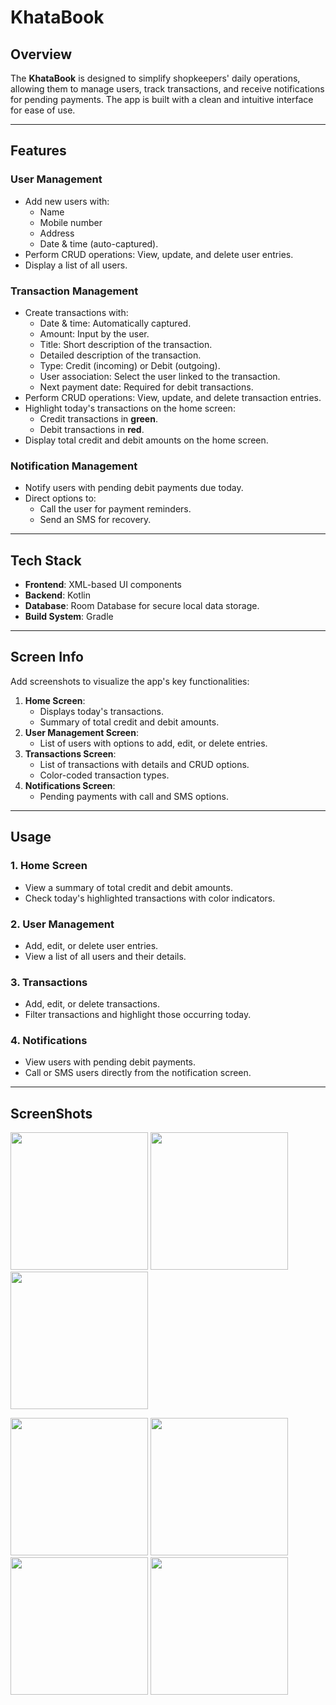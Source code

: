 # KhataBook

## Overview
The **KhataBook** is designed to simplify shopkeepers' daily operations, allowing them to manage users, track transactions, and receive notifications for pending payments. The app is built with a clean and intuitive interface for ease of use.

---

## Features

### **User Management**
- Add new users with:
  - Name
  - Mobile number
  - Address
  - Date & time (auto-captured).
- Perform CRUD operations: View, update, and delete user entries.
- Display a list of all users.

### **Transaction Management**
- Create transactions with:
  - Date & time: Automatically captured.
  - Amount: Input by the user.
  - Title: Short description of the transaction.
  - Detailed description of the transaction.
  - Type: Credit (incoming) or Debit (outgoing).
  - User association: Select the user linked to the transaction.
  - Next payment date: Required for debit transactions.
- Perform CRUD operations: View, update, and delete transaction entries.
- Highlight today's transactions on the home screen:
  - Credit transactions in **green**.
  - Debit transactions in **red**.
- Display total credit and debit amounts on the home screen.

### **Notification Management**
- Notify users with pending debit payments due today.
- Direct options to:
  - Call the user for payment reminders.
  - Send an SMS for recovery.

---

## Tech Stack
- **Frontend**: XML-based UI components
- **Backend**: Kotlin
- **Database**: Room Database for secure local data storage.
- **Build System**: Gradle

---

## Screen Info
Add screenshots to visualize the app's key functionalities:
1. **Home Screen**:
   - Displays today's transactions.
   - Summary of total credit and debit amounts.
2. **User Management Screen**:
   - List of users with options to add, edit, or delete entries.
3. **Transactions Screen**:
   - List of transactions with details and CRUD options.
   - Color-coded transaction types.
4. **Notifications Screen**:
   - Pending payments with call and SMS options.

---

## Usage

### **1. Home Screen**
- View a summary of total credit and debit amounts.
- Check today's highlighted transactions with color indicators.

### **2. User Management**
- Add, edit, or delete user entries.
- View a list of all users and their details.

### **3. Transactions**
- Add, edit, or delete transactions.
- Filter transactions and highlight those occurring today.

### **4. Notifications**
- View users with pending debit payments.
- Call or SMS users directly from the notification screen.

---

## ScreenShots

<p>
  <image src = "https://github.com/user-attachments/assets/7ecc0422-6e32-4927-92aa-4fc8bb90b170" width="220px"/>
  <image src = "https://github.com/user-attachments/assets/3241d22f-2e55-488b-9431-1448642b4430" width="220px"/>
  <image src = "https://github.com/user-attachments/assets/cc5320ba-c3e6-43ba-9547-657cd491ad96" width="220px"/>
</p>

<p>
  <image src = "https://github.com/user-attachments/assets/2dceea46-244c-4806-a0f7-f7968a20ba64" width="220px"/>
  <image src = "https://github.com/user-attachments/assets/ca2e5c5c-2388-4e30-973e-82171ece81de" width="220px"/>
  <image src = "https://github.com/user-attachments/assets/5619f9d6-77ed-478a-a4c8-18868d45d6b3" width="220px"/>
  <image src = "https://github.com/user-attachments/assets/52ed62d7-adeb-45da-b0c3-45b3c8eb3a1a" width="220px"/>
</p>



